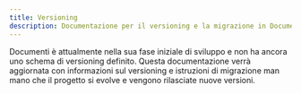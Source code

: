 ```yaml
---
title: Versioning
description: Documentazione per il versioning e la migrazione in Documenti.
---
```


Documenti è attualmente nella sua fase iniziale di sviluppo e non ha ancora uno schema di versioning definito. Questa documentazione verrà aggiornata con informazioni sul versioning e istruzioni di migrazione man mano che il progetto si evolve e vengono rilasciate nuove versioni. 


